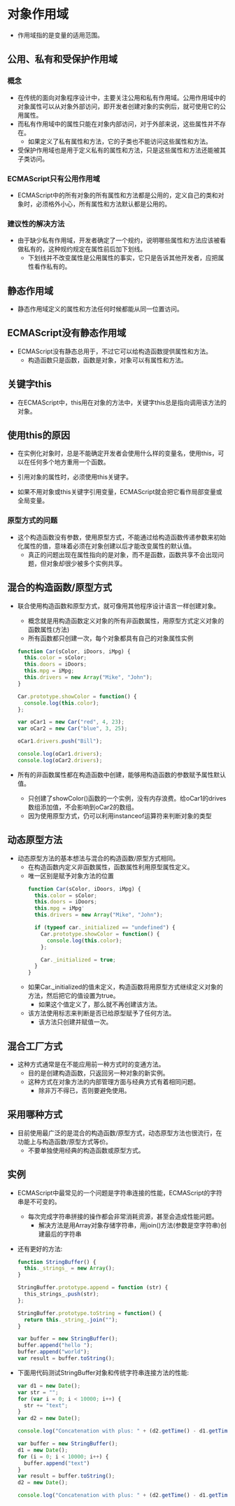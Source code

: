 # 对象作用域

- 作用域指的是变量的适用范围。

## 公用、私有和受保护作用域

### 概念

- 在传统的面向对象程序设计中，主要关注公用和私有作用域。公用作用域中的对象属性可以从对象外部访问，即开发者创建对象的实例后，就可使用它的公用属性。
- 而私有作用域中的属性只能在对象内部访问，对于外部来说，这些属性并不存在。
  - 如果定义了私有属性和方法，它的子类也不能访问这些属性和方法。
- 受保护作用域也是用于定义私有的属性和方法，只是这些属性和方法还能被其子类访问。

### ECMAScript只有公用作用域

- ECMAScript中的所有对象的所有属性和方法都是公用的，定义自己的类和对象时，必须格外小心，所有属性和方法默认都是公用的。

### 建议性的解决方法

- 由于缺少私有作用域，开发者确定了一个规约，说明哪些属性和方法应该被看做私有的，这种规约规定在属性前后加下划线。
  - 下划线并不改变属性是公用属性的事实，它只是告诉其他开发者，应把属性看作私有的。

## 静态作用域

- 静态作用域定义的属性和方法任何时候都能从同一位置访问。

## ECMAScript没有静态作用域

- ECMAScript没有静态总用于，不过它可以给构造函数提供属性和方法。
  - 构造函数只是函数，函数是对象，对象可以有属性和方法。

## 关键字this

- 在ECMAScript中，this用在对象的方法中，关键字this总是指向调用该方法的对象。

## 使用this的原因

- 在实例化对象时，总是不能确定开发者会使用什么样的变量名，使用this，可以在任何多个地方重用一个函数。

- 引用对象的属性时，必须使用this关键字。

- 如果不用对象或this关键字引用变量，ECMAScript就会把它看作局部变量或全局变量。

### 原型方式的问题

- 这个构造函数没有参数，使用原型方式，不能通过给构造函数传递参数来初始化属性的值，意味着必须在对象创建以后才能改变属性的默认值。
  - 真正的问题出现在属性指向的是对象，而不是函数，函数共享不会出现问题，但对象却很少被多个实例共享。

## 混合的构造函数/原型方式

- 联合使用构造函数和原型方式，就可像用其他程序设计语言一样创建对象。
  - 概念就是用构造函数定义对象的所有非函数属性，用原型方式定义对象的函数属性(方法)
  - 所有函数都只创建一次，每个对象都具有自己的对象属性实例

  ```js
  function Car(sColor, iDoors, iMpg) {
    this.color = sColor;
    this.doors = iDoors;
    this.mpg = iMpg;
    this.drivers = new Array("Mike", "John");
  }

  Car.prototype.showColor = function() {
    console.log(this.color);
  };

  var oCar1 = new Car("red", 4, 23);
  var oCar2 = new Car("blue", 3, 25);

  oCar1.drivers.push("Bill");

  console.log(oCar1.drivers);
  console.log(oCar2.drivers);
  ```

- 所有的非函数属性都在构造函数中创建，能够用构造函数的参数赋予属性默认值。
  - 只创建了showColor()函数的一个实例，没有内存浪费。给oCar1的drives数组添加值，不会影响到oCar2的数组。
  - 因为使用原型方式，仍可以利用instanceof运算符来判断对象的类型

## 动态原型方法

- 动态原型方法的基本想法与混合的构造函数/原型方式相同。
  - 在构造函数内定义非函数属性，函数属性利用原型属性定义。
  - 唯一区别是赋予对象方法的位置
    ```js
    function Car(sColor, iDoors, iMpg) {
      this.color = sColor;
      this.doors = iDoors;
      this.mpg = iMpg'
      this.drivers = new Array("Mike", "John");

      if (typeof car._initialized == "undefined") {
        Car.prototype.showColor = function() {
          console.log(this.color);
        };

        Car._initialized = true;
      }
    }
    ```
  - 如果Car._initialized的值未定义，构造函数将用原型方式继续定义对象的方法，然后把它的值设置为true。
    - 如果这个值定义了，那么就不再创建该方法。
  - 该方法使用标志来判断是否已给原型赋予了任何方法。
    - 该方法只创建并赋值一次。

## 混合工厂方式

- 这种方式通常是在不能应用前一种方式时的变通方法。
  - 目的是创建构造函数，只返回另一种对象的新实例。
  - 这种方式在对象方法的内部管理方面与经典方式有着相同问题。
    - 除非万不得已，否则要避免使用。

## 采用哪种方式

- 目前使用最广泛的是混合的构造函数/原型方式，动态原型方法也很流行，在功能上与构造函数/原型方式等价。
  - 不要单独使用经典的构造函数或原型方式。

## 实例

- ECMAScript中最常见的一个问题是字符串连接的性能，ECMAScript的字符串是不可变的。
  - 每次完成字符串拼接的操作都会非常消耗资源，甚至会造成性能问题。
    - 解决方法是用Array对象存储字符串，用join()方法(参数是空字符串)创建最后的字符串

- 还有更好的方法:

  ```js
  function StringBuffer() {
    this._strings_ = new Array();
  }

  StringBuffer.prototype.append = function (str) {
    this_strings_.push(str);
  };

  StringBuffer.prototype.toString = function() {
    return this._string_.join("");
  }

  var buffer = new StringBuffer();
  buffer.append("hello ");
  buffer.append("world");
  var result = buffer.toString();
  ```

- 下面用代码测试StringBuffer对象和传统字符串连接方法的性能:

    ```js
    var d1 = new Date();
    var str = "";
    for (var i = 0; i < 10000; i++) {
      str += "text";
    }
    var d2 = new Date();

    console.log("Concatenation with plus: " + (d2.getTime() - d1.getTime()) + "milliseconds");

    var buffer = new StringBuffer();
    d1 = new Date();
    for (i = 0; i < 10000; i++) {
      buffer.append("text")
    }
    var result = buffer.toString();
    d2 = new Date();

    console.log("Concatenation with plus: " + (d2.getTime() - d1.getTime()) + "milliseconds");
    ```